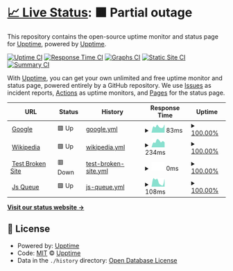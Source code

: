 # [📈 Live Status](https://upptime.github.io/upptime): <!--live status--> **🟧 Partial outage**

This repository contains the open-source uptime monitor and status page for [Upptime](https://upptime.js.org), powered by [Upptime](https://github.com/upptime/upptime).

[![Uptime CI](https://github.com/allfungit/my-upptime/workflows/Uptime%20CI/badge.svg)](https://github.com/allfungit/my-upptime/actions?query=workflow%3A%22Uptime+CI%22)
[![Response Time CI](https://github.com/allfungit/my-upptime/workflows/Response%20Time%20CI/badge.svg)](https://github.com/allfungit/my-upptime/actions?query=workflow%3A%22Response+Time+CI%22)
[![Graphs CI](https://github.com/allfungit/my-upptime/workflows/Graphs%20CI/badge.svg)](https://github.com/allfungit/my-upptime/actions?query=workflow%3A%22Graphs+CI%22)
[![Static Site CI](https://github.com/allfungit/my-upptime/workflows/Static%20Site%20CI/badge.svg)](https://github.com/allfungit/my-upptime/actions?query=workflow%3A%22Static+Site+CI%22)
[![Summary CI](https://github.com/allfungit/my-upptime/workflows/Summary%20CI/badge.svg)](https://github.com/allfungit/my-upptime/actions?query=workflow%3A%22Summary+CI%22)

With [Upptime](https://upptime.js.org), you can get your own unlimited and free uptime monitor and status page, powered entirely by a GitHub repository. We use [Issues](https://github.com/upptime/upptime/issues) as incident reports, [Actions](https://github.com/allfungit/my-upptime/actions) as uptime monitors, and [Pages](https://upptime.github.io/upptime) for the status page.

<!--start: status pages-->
<!-- This summary is generated by Upptime (https://github.com/upptime/upptime) -->
<!-- Do not edit this manually, your changes will be overwritten -->
<!-- prettier-ignore -->
| URL | Status | History | Response Time | Uptime |
| --- | ------ | ------- | ------------- | ------ |
| <img alt="" src="https://icons.duckduckgo.com/ip3/www.google.com.ico" height="13"> [Google](https://www.google.com) | 🟩 Up | [google.yml](https://github.com/allfungit/my-upptime/commits/HEAD/history/google.yml) | <details><summary><img alt="Response time graph" src="./graphs/google/response-time-week.png" height="20"> 83ms</summary><br><a href="https://allfungit.github.io/my-upptime/history/google"><img alt="Response time 110" src="https://img.shields.io/endpoint?url=https%3A%2F%2Fraw.githubusercontent.com%2Fallfungit%2Fmy-upptime%2FHEAD%2Fapi%2Fgoogle%2Fresponse-time.json"></a><br><a href="https://allfungit.github.io/my-upptime/history/google"><img alt="24-hour response time 112" src="https://img.shields.io/endpoint?url=https%3A%2F%2Fraw.githubusercontent.com%2Fallfungit%2Fmy-upptime%2FHEAD%2Fapi%2Fgoogle%2Fresponse-time-day.json"></a><br><a href="https://allfungit.github.io/my-upptime/history/google"><img alt="7-day response time 83" src="https://img.shields.io/endpoint?url=https%3A%2F%2Fraw.githubusercontent.com%2Fallfungit%2Fmy-upptime%2FHEAD%2Fapi%2Fgoogle%2Fresponse-time-week.json"></a><br><a href="https://allfungit.github.io/my-upptime/history/google"><img alt="30-day response time 85" src="https://img.shields.io/endpoint?url=https%3A%2F%2Fraw.githubusercontent.com%2Fallfungit%2Fmy-upptime%2FHEAD%2Fapi%2Fgoogle%2Fresponse-time-month.json"></a><br><a href="https://allfungit.github.io/my-upptime/history/google"><img alt="1-year response time 110" src="https://img.shields.io/endpoint?url=https%3A%2F%2Fraw.githubusercontent.com%2Fallfungit%2Fmy-upptime%2FHEAD%2Fapi%2Fgoogle%2Fresponse-time-year.json"></a></details> | <details><summary><a href="https://allfungit.github.io/my-upptime/history/google">100.00%</a></summary><a href="https://allfungit.github.io/my-upptime/history/google"><img alt="All-time uptime 100.00%" src="https://img.shields.io/endpoint?url=https%3A%2F%2Fraw.githubusercontent.com%2Fallfungit%2Fmy-upptime%2FHEAD%2Fapi%2Fgoogle%2Fuptime.json"></a><br><a href="https://allfungit.github.io/my-upptime/history/google"><img alt="24-hour uptime 100.00%" src="https://img.shields.io/endpoint?url=https%3A%2F%2Fraw.githubusercontent.com%2Fallfungit%2Fmy-upptime%2FHEAD%2Fapi%2Fgoogle%2Fuptime-day.json"></a><br><a href="https://allfungit.github.io/my-upptime/history/google"><img alt="7-day uptime 100.00%" src="https://img.shields.io/endpoint?url=https%3A%2F%2Fraw.githubusercontent.com%2Fallfungit%2Fmy-upptime%2FHEAD%2Fapi%2Fgoogle%2Fuptime-week.json"></a><br><a href="https://allfungit.github.io/my-upptime/history/google"><img alt="30-day uptime 100.00%" src="https://img.shields.io/endpoint?url=https%3A%2F%2Fraw.githubusercontent.com%2Fallfungit%2Fmy-upptime%2FHEAD%2Fapi%2Fgoogle%2Fuptime-month.json"></a><br><a href="https://allfungit.github.io/my-upptime/history/google"><img alt="1-year uptime 100.00%" src="https://img.shields.io/endpoint?url=https%3A%2F%2Fraw.githubusercontent.com%2Fallfungit%2Fmy-upptime%2FHEAD%2Fapi%2Fgoogle%2Fuptime-year.json"></a></details>
| <img alt="" src="https://icons.duckduckgo.com/ip3/en.wikipedia.org.ico" height="13"> [Wikipedia](https://en.wikipedia.org) | 🟩 Up | [wikipedia.yml](https://github.com/allfungit/my-upptime/commits/HEAD/history/wikipedia.yml) | <details><summary><img alt="Response time graph" src="./graphs/wikipedia/response-time-week.png" height="20"> 234ms</summary><br><a href="https://allfungit.github.io/my-upptime/history/wikipedia"><img alt="Response time 202" src="https://img.shields.io/endpoint?url=https%3A%2F%2Fraw.githubusercontent.com%2Fallfungit%2Fmy-upptime%2FHEAD%2Fapi%2Fwikipedia%2Fresponse-time.json"></a><br><a href="https://allfungit.github.io/my-upptime/history/wikipedia"><img alt="24-hour response time 197" src="https://img.shields.io/endpoint?url=https%3A%2F%2Fraw.githubusercontent.com%2Fallfungit%2Fmy-upptime%2FHEAD%2Fapi%2Fwikipedia%2Fresponse-time-day.json"></a><br><a href="https://allfungit.github.io/my-upptime/history/wikipedia"><img alt="7-day response time 234" src="https://img.shields.io/endpoint?url=https%3A%2F%2Fraw.githubusercontent.com%2Fallfungit%2Fmy-upptime%2FHEAD%2Fapi%2Fwikipedia%2Fresponse-time-week.json"></a><br><a href="https://allfungit.github.io/my-upptime/history/wikipedia"><img alt="30-day response time 180" src="https://img.shields.io/endpoint?url=https%3A%2F%2Fraw.githubusercontent.com%2Fallfungit%2Fmy-upptime%2FHEAD%2Fapi%2Fwikipedia%2Fresponse-time-month.json"></a><br><a href="https://allfungit.github.io/my-upptime/history/wikipedia"><img alt="1-year response time 202" src="https://img.shields.io/endpoint?url=https%3A%2F%2Fraw.githubusercontent.com%2Fallfungit%2Fmy-upptime%2FHEAD%2Fapi%2Fwikipedia%2Fresponse-time-year.json"></a></details> | <details><summary><a href="https://allfungit.github.io/my-upptime/history/wikipedia">100.00%</a></summary><a href="https://allfungit.github.io/my-upptime/history/wikipedia"><img alt="All-time uptime 100.00%" src="https://img.shields.io/endpoint?url=https%3A%2F%2Fraw.githubusercontent.com%2Fallfungit%2Fmy-upptime%2FHEAD%2Fapi%2Fwikipedia%2Fuptime.json"></a><br><a href="https://allfungit.github.io/my-upptime/history/wikipedia"><img alt="24-hour uptime 100.00%" src="https://img.shields.io/endpoint?url=https%3A%2F%2Fraw.githubusercontent.com%2Fallfungit%2Fmy-upptime%2FHEAD%2Fapi%2Fwikipedia%2Fuptime-day.json"></a><br><a href="https://allfungit.github.io/my-upptime/history/wikipedia"><img alt="7-day uptime 100.00%" src="https://img.shields.io/endpoint?url=https%3A%2F%2Fraw.githubusercontent.com%2Fallfungit%2Fmy-upptime%2FHEAD%2Fapi%2Fwikipedia%2Fuptime-week.json"></a><br><a href="https://allfungit.github.io/my-upptime/history/wikipedia"><img alt="30-day uptime 100.00%" src="https://img.shields.io/endpoint?url=https%3A%2F%2Fraw.githubusercontent.com%2Fallfungit%2Fmy-upptime%2FHEAD%2Fapi%2Fwikipedia%2Fuptime-month.json"></a><br><a href="https://allfungit.github.io/my-upptime/history/wikipedia"><img alt="1-year uptime 100.00%" src="https://img.shields.io/endpoint?url=https%3A%2F%2Fraw.githubusercontent.com%2Fallfungit%2Fmy-upptime%2FHEAD%2Fapi%2Fwikipedia%2Fuptime-year.json"></a></details>
| <img alt="" src="https://icons.duckduckgo.com/ip3/thissitedoesnotexist.koj.co.ico" height="13"> [Test Broken Site](https://thissitedoesnotexist.koj.co) | 🟥 Down | [test-broken-site.yml](https://github.com/allfungit/my-upptime/commits/HEAD/history/test-broken-site.yml) | <details><summary><img alt="Response time graph" src="./graphs/test-broken-site/response-time-week.png" height="20"> 0ms</summary><br><a href="https://allfungit.github.io/my-upptime/history/test-broken-site"><img alt="Response time 0" src="https://img.shields.io/endpoint?url=https%3A%2F%2Fraw.githubusercontent.com%2Fallfungit%2Fmy-upptime%2FHEAD%2Fapi%2Ftest-broken-site%2Fresponse-time.json"></a><br><a href="https://allfungit.github.io/my-upptime/history/test-broken-site"><img alt="24-hour response time 0" src="https://img.shields.io/endpoint?url=https%3A%2F%2Fraw.githubusercontent.com%2Fallfungit%2Fmy-upptime%2FHEAD%2Fapi%2Ftest-broken-site%2Fresponse-time-day.json"></a><br><a href="https://allfungit.github.io/my-upptime/history/test-broken-site"><img alt="7-day response time 0" src="https://img.shields.io/endpoint?url=https%3A%2F%2Fraw.githubusercontent.com%2Fallfungit%2Fmy-upptime%2FHEAD%2Fapi%2Ftest-broken-site%2Fresponse-time-week.json"></a><br><a href="https://allfungit.github.io/my-upptime/history/test-broken-site"><img alt="30-day response time 0" src="https://img.shields.io/endpoint?url=https%3A%2F%2Fraw.githubusercontent.com%2Fallfungit%2Fmy-upptime%2FHEAD%2Fapi%2Ftest-broken-site%2Fresponse-time-month.json"></a><br><a href="https://allfungit.github.io/my-upptime/history/test-broken-site"><img alt="1-year response time 0" src="https://img.shields.io/endpoint?url=https%3A%2F%2Fraw.githubusercontent.com%2Fallfungit%2Fmy-upptime%2FHEAD%2Fapi%2Ftest-broken-site%2Fresponse-time-year.json"></a></details> | <details><summary><a href="https://allfungit.github.io/my-upptime/history/test-broken-site">100.00%</a></summary><a href="https://allfungit.github.io/my-upptime/history/test-broken-site"><img alt="All-time uptime 100.00%" src="https://img.shields.io/endpoint?url=https%3A%2F%2Fraw.githubusercontent.com%2Fallfungit%2Fmy-upptime%2FHEAD%2Fapi%2Ftest-broken-site%2Fuptime.json"></a><br><a href="https://allfungit.github.io/my-upptime/history/test-broken-site"><img alt="24-hour uptime 100.00%" src="https://img.shields.io/endpoint?url=https%3A%2F%2Fraw.githubusercontent.com%2Fallfungit%2Fmy-upptime%2FHEAD%2Fapi%2Ftest-broken-site%2Fuptime-day.json"></a><br><a href="https://allfungit.github.io/my-upptime/history/test-broken-site"><img alt="7-day uptime 100.00%" src="https://img.shields.io/endpoint?url=https%3A%2F%2Fraw.githubusercontent.com%2Fallfungit%2Fmy-upptime%2FHEAD%2Fapi%2Ftest-broken-site%2Fuptime-week.json"></a><br><a href="https://allfungit.github.io/my-upptime/history/test-broken-site"><img alt="30-day uptime 100.00%" src="https://img.shields.io/endpoint?url=https%3A%2F%2Fraw.githubusercontent.com%2Fallfungit%2Fmy-upptime%2FHEAD%2Fapi%2Ftest-broken-site%2Fuptime-month.json"></a><br><a href="https://allfungit.github.io/my-upptime/history/test-broken-site"><img alt="1-year uptime 100.00%" src="https://img.shields.io/endpoint?url=https%3A%2F%2Fraw.githubusercontent.com%2Fallfungit%2Fmy-upptime%2FHEAD%2Fapi%2Ftest-broken-site%2Fuptime-year.json"></a></details>
| <img alt="" src="https://icons.duckduckgo.com/ip3/allfungit.github.io.ico" height="13"> [Js Queue](https://allfungit.github.io/pwa-rumah-sehat/1a-js-queue) | 🟩 Up | [js-queue.yml](https://github.com/allfungit/my-upptime/commits/HEAD/history/js-queue.yml) | <details><summary><img alt="Response time graph" src="./graphs/js-queue/response-time-week.png" height="20"> 108ms</summary><br><a href="https://allfungit.github.io/my-upptime/history/js-queue"><img alt="Response time 122" src="https://img.shields.io/endpoint?url=https%3A%2F%2Fraw.githubusercontent.com%2Fallfungit%2Fmy-upptime%2FHEAD%2Fapi%2Fjs-queue%2Fresponse-time.json"></a><br><a href="https://allfungit.github.io/my-upptime/history/js-queue"><img alt="24-hour response time 159" src="https://img.shields.io/endpoint?url=https%3A%2F%2Fraw.githubusercontent.com%2Fallfungit%2Fmy-upptime%2FHEAD%2Fapi%2Fjs-queue%2Fresponse-time-day.json"></a><br><a href="https://allfungit.github.io/my-upptime/history/js-queue"><img alt="7-day response time 108" src="https://img.shields.io/endpoint?url=https%3A%2F%2Fraw.githubusercontent.com%2Fallfungit%2Fmy-upptime%2FHEAD%2Fapi%2Fjs-queue%2Fresponse-time-week.json"></a><br><a href="https://allfungit.github.io/my-upptime/history/js-queue"><img alt="30-day response time 100" src="https://img.shields.io/endpoint?url=https%3A%2F%2Fraw.githubusercontent.com%2Fallfungit%2Fmy-upptime%2FHEAD%2Fapi%2Fjs-queue%2Fresponse-time-month.json"></a><br><a href="https://allfungit.github.io/my-upptime/history/js-queue"><img alt="1-year response time 122" src="https://img.shields.io/endpoint?url=https%3A%2F%2Fraw.githubusercontent.com%2Fallfungit%2Fmy-upptime%2FHEAD%2Fapi%2Fjs-queue%2Fresponse-time-year.json"></a></details> | <details><summary><a href="https://allfungit.github.io/my-upptime/history/js-queue">100.00%</a></summary><a href="https://allfungit.github.io/my-upptime/history/js-queue"><img alt="All-time uptime 100.00%" src="https://img.shields.io/endpoint?url=https%3A%2F%2Fraw.githubusercontent.com%2Fallfungit%2Fmy-upptime%2FHEAD%2Fapi%2Fjs-queue%2Fuptime.json"></a><br><a href="https://allfungit.github.io/my-upptime/history/js-queue"><img alt="24-hour uptime 100.00%" src="https://img.shields.io/endpoint?url=https%3A%2F%2Fraw.githubusercontent.com%2Fallfungit%2Fmy-upptime%2FHEAD%2Fapi%2Fjs-queue%2Fuptime-day.json"></a><br><a href="https://allfungit.github.io/my-upptime/history/js-queue"><img alt="7-day uptime 100.00%" src="https://img.shields.io/endpoint?url=https%3A%2F%2Fraw.githubusercontent.com%2Fallfungit%2Fmy-upptime%2FHEAD%2Fapi%2Fjs-queue%2Fuptime-week.json"></a><br><a href="https://allfungit.github.io/my-upptime/history/js-queue"><img alt="30-day uptime 100.00%" src="https://img.shields.io/endpoint?url=https%3A%2F%2Fraw.githubusercontent.com%2Fallfungit%2Fmy-upptime%2FHEAD%2Fapi%2Fjs-queue%2Fuptime-month.json"></a><br><a href="https://allfungit.github.io/my-upptime/history/js-queue"><img alt="1-year uptime 100.00%" src="https://img.shields.io/endpoint?url=https%3A%2F%2Fraw.githubusercontent.com%2Fallfungit%2Fmy-upptime%2FHEAD%2Fapi%2Fjs-queue%2Fuptime-year.json"></a></details>

<!--end: status pages-->

[**Visit our status website →**](https://upptime.github.io/upptime)

## 📄 License

- Powered by: [Upptime](https://github.com/upptime/upptime)
- Code: [MIT](./LICENSE) © [Upptime](https://upptime.js.org)
- Data in the `./history` directory: [Open Database License](https://opendatacommons.org/licenses/odbl/1-0/)
